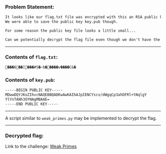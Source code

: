### Problem Statement:
```txt
It looks like our flag.txt file was encrypted with this an RSA public key.
We were able to save the public key key.pub though.

For some reason the public key file looks a little small...

Can we potentially decrypt the flag file even though we don't have the private key?
```

---

### Contents of `flag.txt`:
```txt
���6��[���#S�~b�����v����C&�
```


### Contents of `key.pub`:
```txt
-----BEGIN PUBLIC KEY-----
MDwwDQYJKoZIhvcNAQEBBQADKwAwKAIhAJpIENCYscv/dWgqCp3ahDFRl+tNqlgY
YlYnTANh3OYNAgMBAAE=
-----END PUBLIC KEY-----
```

---


A script similar to `weak_primes.py` may be implemented to decrypt the flag.


---

### Decrypted flag:
	


Link to the challenge: [Weak Primes](https://training.majorleaguecyber.org/challenges#Weak%20Primes-16)
